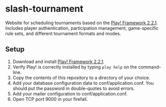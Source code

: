 slash-tournament
================

Website for scheduling tournaments based on the [Play! Framework 2.2.1](https://www.playframework.com/).  Includes player authentication, participation management, game-specific rule sets, and different tournament formats and modes.

## Setup

1. Download and install [Play! Framework 2.2.1](https://www.playframework.com/download).
1. Verify Play! is correctly installed by typing `play help` on the command-line.
1. Copy the contents of this repository to a directory of your choice.
1. Add your database configuration data to conf/application.conf. You should put the password in double-quotes to avoid errors.
1. Add your mailer configuration to conf/application.conf.
1. Open TCP port 9000 in your firefall.
